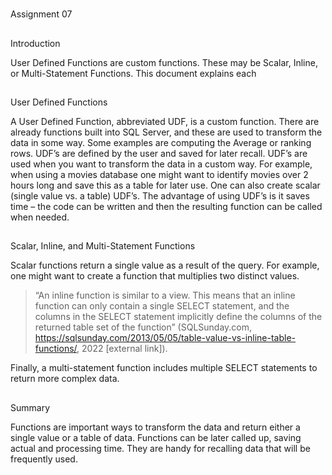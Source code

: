 #
Assignment 07

##
Introduction

User Defined Functions are custom functions. These may be Scalar, Inline, or Multi-Statement Functions. This document explains each

##
User Defined Functions 

A User Defined Function, abbreviated UDF, is a custom function. There are already functions built into SQL Server, and these are used to transform the data in some way. Some examples are computing the Average or ranking rows. UDF’s are defined by the user and saved for later recall. UDF’s are used when you want to transform the data in a custom way. For example, when using a movies database one might want to identify movies over 2 hours long and save this as a table for later use. One can also create scalar (single value vs. a table) UDF’s. The advantage of using UDF’s is it saves time – the code can be written and then the resulting function can be called when needed.

##
Scalar, Inline, and Multi-Statement Functions

Scalar functions return a single value as a result of the query. For example, one might want to create a function that multiplies two distinct values. 
>“An inline function is similar to a view. This means that an inline function can only contain a single SELECT statement, and the columns in the SELECT statement implicitly define the columns of the returned table set of the function” (SQLSunday.com, https://sqlsunday.com/2013/05/05/table-value-vs-inline-table-functions/, 2022 [external link]). 

Finally, a multi-statement function includes multiple SELECT statements to return more complex data.

##
Summary

Functions are important ways to transform the data and return either a single value or a table of data. Functions can be later called up, saving actual and processing time. They are handy for recalling data that will be frequently used.
